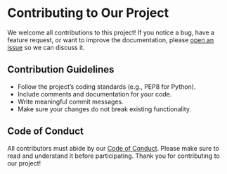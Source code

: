 # Contributing to Our Project
We welcome all contributions to this project! If you notice a bug, have a feature request, or want to improve the documentation, please [open an issue](https://github.com/j232shen/data551-project/issues) so we can discuss it.

## Contribution Guidelines
- Follow the project’s coding standards (e.g., PEP8 for Python).
- Include comments and documentation for your code.
- Write meaningful commit messages.
- Make sure your changes do not break existing functionality.

## Code of Conduct
All contributors must abide by our [Code of Conduct](https://github.com/j232shen/data551-project/blob/main/CODE_OF_CONDUCT.md). Please make sure to read and understand it before participating.
Thank you for contributing to our project!

